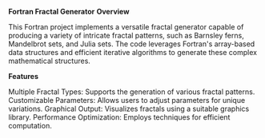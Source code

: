 **Fortran Fractal Generator**
**Overview**

This Fortran project implements a versatile fractal generator capable of producing a variety of intricate fractal patterns, such as Barnsley ferns, Mandelbrot sets, and Julia sets. The code leverages Fortran's array-based data structures and efficient iterative algorithms to generate these complex mathematical structures.

**Features**

Multiple Fractal Types: Supports the generation of various fractal patterns.
Customizable Parameters: Allows users to adjust parameters for unique variations.
Graphical Output: Visualizes fractals using a suitable graphics library.
Performance Optimization: Employs techniques for efficient computation.

